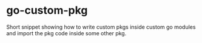 # go-custom-pkg
Short snippet showing how to write custom pkgs inside custom go modules and import the pkg code inside some other pkg.

